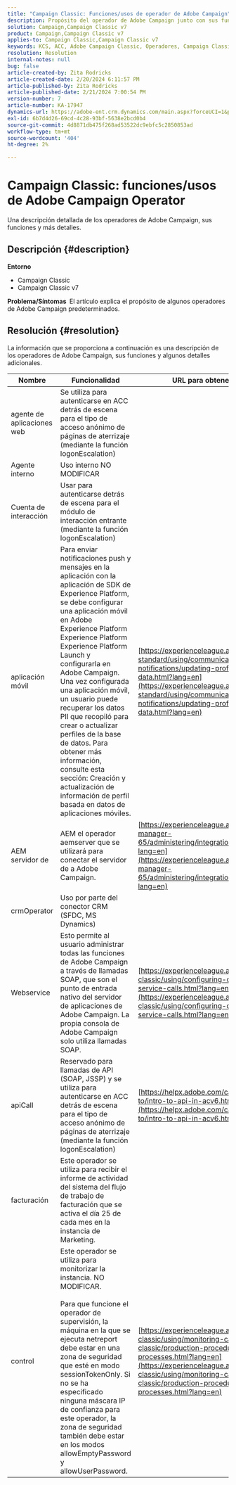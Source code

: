 ```yaml
---
title: "Campaign Classic: Funciones/usos de operador de Adobe Campaign"
description: Propósito del operador de Adobe Campaign junto con sus funciones/usos.
solution: Campaign,Campaign Classic v7
product: Campaign,Campaign Classic v7
applies-to: Campaign Classic,Campaign Classic v7
keywords: KCS, ACC, Adobe Campaign Classic, Operadores, Campaign Classic v7, Campaign Classic, funciones, usos, propósito, preguntas frecuentes
resolution: Resolution
internal-notes: null
bug: false
article-created-by: Zita Rodricks
article-created-date: 2/20/2024 6:11:57 PM
article-published-by: Zita Rodricks
article-published-date: 2/21/2024 7:00:54 PM
version-number: 7
article-number: KA-17947
dynamics-url: https://adobe-ent.crm.dynamics.com/main.aspx?forceUCI=1&pagetype=entityrecord&etn=knowledgearticle&id=0230fa85-1bd0-ee11-9078-000d3a34444e
exl-id: 6b7d4d26-69cd-4c28-93bf-5638e2bcd0b4
source-git-commit: 4d8871db475f268ad53522dc9ebfc5c2850853ad
workflow-type: tm+mt
source-wordcount: '404'
ht-degree: 2%

---
```


# Campaign Classic: funciones/usos de Adobe Campaign Operator


Una descripción detallada de los operadores de Adobe Campaign, sus funciones y más detalles.

## Descripción {#description}


<b>Entorno</b>

- Campaign Classic
- Campaign Classic v7


<b>Problema/Síntomas </b>
El artículo explica el propósito de algunos operadores de Adobe Campaign predeterminados.


## Resolución {#resolution}


La información que se proporciona a continuación es una descripción de los operadores de Adobe Campaign, sus funciones y algunos detalles adicionales.


| <b>Nombre</b> | <b>Funcionalidad</b> | <b>URL para obtener más información</b> |
| --- | --- | --- |
| agente de aplicaciones web | Se utiliza para autenticarse en ACC detrás de escena para el tipo de acceso anónimo de páginas de aterrizaje (mediante la función logonEscalation) |   |
| Agente interno | Uso interno NO MODIFICAR |   |
| Cuenta de interacción | Usar para autenticarse detrás de escena para el módulo de interacción entrante (mediante la función logonEscalation) |   |
| aplicación móvil | Para enviar notificaciones push y mensajes en la aplicación con la aplicación de SDK de Experience Platform, se debe configurar una aplicación móvil en Adobe Experience Platform Experience Platform Experience Platform Launch y configurarla en Adobe Campaign.<br>Una vez configurada una aplicación móvil, un usuario puede recuperar los datos PII que recopiló para crear o actualizar perfiles de la base de datos. Para obtener más información, consulte esta sección: Creación y actualización de información de perfil basada en datos de aplicaciones móviles. | [https://experienceleague.adobe.com/docs/campaign-standard/using/communication-channels/push-notifications/updating-profile-with-mobile-app-data.html?lang=en](https://experienceleague.adobe.com/docs/campaign-standard/using/communication-channels/push-notifications/updating-profile-with-mobile-app-data.html?lang=en) |
| AEM servidor de | AEM el operador aemserver que se utilizará para conectar el servidor de a Adobe Campaign. | [https://experienceleague.adobe.com/docs/experience-manager-65/administering/integration/campaignonpremise.html?lang=en](https://experienceleague.adobe.com/docs/experience-manager-65/administering/integration/campaignonpremise.html?lang=en) |
| crmOperator | Uso por parte del conector CRM (SFDC, MS Dynamics) |   |
| Webservice | Esto permite al usuario administrar todas las funciones de Adobe Campaign a través de llamadas SOAP, que son el punto de entrada nativo del servidor de aplicaciones de Adobe Campaign. La propia consola de Adobe Campaign solo utiliza llamadas SOAP. | [https://experienceleague.adobe.com/docs/campaign-classic/using/configuring-campaign-classic/api/web-service-calls.html?lang=en](https://experienceleague.adobe.com/docs/campaign-classic/using/configuring-campaign-classic/api/web-service-calls.html?lang=en) |
| apiCall | Reservado para llamadas de API (SOAP, JSSP) y se utiliza para autenticarse en ACC detrás de escena para el tipo de acceso anónimo de páginas de aterrizaje (mediante la función logonEscalation) | [https://helpx.adobe.com/campaign/classic/how-to/intro-to-api-in-acv6.html](https://helpx.adobe.com/campaign/classic/how-to/intro-to-api-in-acv6.html) |
| facturación | Este operador se utiliza para recibir el informe de actividad del sistema del flujo de trabajo de facturación que se activa el día 25 de cada mes en la instancia de Marketing. |   |
| control | Este operador se utiliza para monitorizar la instancia. NO MODIFICAR. <br><br>Para que funcione el operador de supervisión, la máquina en la que se ejecuta netreport debe estar en una zona de seguridad que esté en modo sessionTokenOnly. Si no se ha especificado ninguna máscara IP de confianza para este operador, la zona de seguridad también debe estar en los modos allowEmptyPassword y allowUserPassword. | [https://experienceleague.adobe.com/docs/campaign-classic/using/monitoring-campaign-classic/production-procedures/monitoring-processes.html?lang=en](https://experienceleague.adobe.com/docs/campaign-classic/using/monitoring-campaign-classic/production-procedures/monitoring-processes.html?lang=en) |
